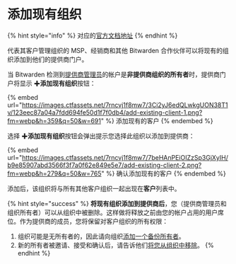 # 添加现有组织

{% hint style="info" %}
对应的[官方文档地址](https://bitwarden.com/help/article/add-existing-client-org/)
{% endhint %}

代表其客户管理组织的 MSP、经销商和其他 Bitwarden 合作伙伴可以将现有的组织添加到他们的提供商门户。

当 Bitwarden 检测到[提供商管理员](provider-users.md#provider-user-types)的帐户是**非提供商组织的所有者**时，提供商门户将显示 ✚**添加现有组织**按钮：

{% embed url="https://images.ctfassets.net/7rncvj1f8mw7/3Ci2yJ6edQLwkgUON38T1v/123eec87a04a7fdd694fe50d1f7f0db4/add-existing-client-1.png?fm=webp&h=359&q=50&w=691" %}
添加现有的客户
{% endembed %}

选择 ✚**添加现有组织**按钮会弹出提示您选择此组织以添加到提供商：

{% embed url="https://images.ctfassets.net/7rncvj1f8mw7/7beHAnPEiOIZzSp3GjXyIH/b9e85907abd3566f3f7a0f62e849e5e7/add-existing-client-2.png?fm=webp&h=279&q=50&w=765" %}
确认添加现有的客户
{% endembed %}

添加后，该组织将与所有其他客户组织一起出现在**客户**列表中。

{% hint style="success" %}
**将现有组织添加到提供商后**，您（提供商管理员和组织所有者）可以从组织中被删除。这样做将释放之前由您的帐户占用的用户席位。作为提供商的成员，您将保留对客户组织的所有权限：

1. 组织可能是无所有者的，因此请向组织[添加一个备份所有者](../admin-console/user-management/user-management.md#invite)。
2. 新的所有者被邀请、接受和确认后，请告诉他们[将您从组织中移除](../admin-console/user-management/user-management.md#offboard-users)。
{% endhint %}

